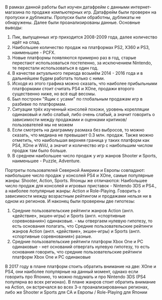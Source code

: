 В рамках данной работы был изучен датафрейм с данными интернет-магазина по продаже компьютерных игр. Датафрейм были проверен на пропуски и дубликаты. Пропуски были обработны, дубликаты не обнаружены. Далее были проанализированы данные. Основные выводы:

1) Пик, выпущенных игр приходится 2008-2009 года, далее количество идёт на спад.
2) Наибольшее количество продаж на платформах PS2, X360 и PS3, наименьшее - PCFX.
3) Новые платформы появляются примерно раз в год, старые перестают использоваться постепенно, за исключением Nintendo, те перестали использоваться в один год.
4) В качестве актуального периода возьмём 2014 - 2016 года и в дальнейшем будем работать только с ними.
5) Исходя из этого графика можно сказать, что наиболее прибыльными платформами стоит считать PS4 и XOne, продажи второго существенно ниже, но всё ещё весомы.
6) Был построен "Ящик с усами" по глобальным продажам игр в разбивке по платформам.
7) Ситуации трёх изученный консолей похожи, уровень корелляции одинаковый и либо слабый, либо очень слабый, а значит говорить о зависимости между продажами и оценками критиков/пользователей мы не можем
8) Если смотреть на диаграмму размаха без выбросов, то можно сказать, что медиана не превышает 0.3 млн. продаж. Также можно отметить, что наибольшая верхняя граница у таких платформ как PS4, XOne и WiiU, а значит и количество игр с наибольшим числом продаж там было больше.
9) В среднем наибольшее число продаж у игр жанров Shooter и Sports, наименьшее - Puzzle, Adventure.

Портреты пользователей Северной Америки и Европы совпадают: наибольшее число продаж у консолей PS4 и XOne, самые популярные жанры: Shooter, Action, Sports. Японцы же отличаются: Наибольшее число продаж для консолей и игровых приставок - Nintendo 3DS и PS4., а наиболее популярные жанры: Action и Role-Playing. Говорить о зависимости между возрастным рейтингом и продажами нельзя ни в одном из регионов.
И наконец были проверены две гипотезы:

1) Средние пользовательские рейтинги жанров Action (англ. «действие», экшен-игры) и Sports (англ. «спортивные соревнования») одинаковые. - мы отвергаем нулевую гипотезу, то есть основания полагать, что Средние пользовательские рейтинги жанров Action (англ. «действие», экшен-игры) и Sports (англ. «спортивные соревнования») разные.
2) Средние пользовательские рейтинги платформ Xbox One и PC одинаковые - нет оснований отвергать нулевую гипотезу, то есть основания говорить, что средние пользовательские рейтинги платформ Xbox One и PC одинаковые

В 2017 году в плане платформ стоить обратить внимание на две: XOne и PS4, они наиболее популярные на данный момент, однако если говорить про Японию, то можно подумать и про Nintendo 3DS (PS4 популярна во всех регионах). В плане жанров стоит обратить внимание на Action, он встречался во всех 3-х проанализированных регионах, либо же Shooter и Sports для СА и Европы / Role-Playing для Японии
